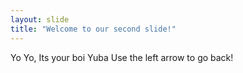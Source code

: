 ```yaml
---
layout: slide
title: "Welcome to our second slide!"
---
```


Yo Yo, Its your boi Yuba
Use the left arrow to go back!
